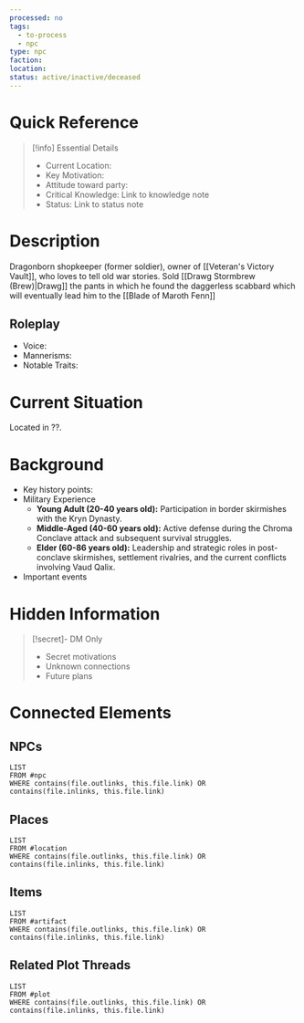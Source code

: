 ```yaml
---
processed: no
tags:
  - to-process
  - npc
type: npc
faction: 
location: 
status: active/inactive/deceased
---
```

# Quick Reference
> [!info] Essential Details
> - Current Location: 
> - Key Motivation: 
> - Attitude toward party: 
> - Critical Knowledge: Link to knowledge note
> - Status: Link to status note

# Description
Dragonborn shopkeeper (former soldier), owner of [[Veteran's Victory Vault]], who loves to tell old war stories. Sold [[Drawg Stormbrew (Brew)|Drawg]] the pants in which he found the daggerless scabbard which will eventually lead him to the [[Blade of Maroth Fenn]]

## Roleplay
- Voice:
- Mannerisms:
- Notable Traits:

# Current Situation
Located in ??. 

# Background
- Key history points:
- Military Experience
	- **Young Adult (20-40 years old):** Participation in border skirmishes with the Kryn Dynasty.
	- **Middle-Aged (40-60 years old):** Active defense during the Chroma Conclave attack and subsequent survival struggles.
	- **Elder (60-86 years old):** Leadership and strategic roles in post-conclave skirmishes, settlement rivalries, and the current conflicts involving Vaud Qalix.
- Important events

# Hidden Information
> [!secret]- DM Only
> - Secret motivations
> - Unknown connections
> - Future plans

# Connected Elements
## NPCs
```dataview
LIST
FROM #npc
WHERE contains(file.outlinks, this.file.link) OR contains(file.inlinks, this.file.link)
```
## Places
```dataview
LIST
FROM #location
WHERE contains(file.outlinks, this.file.link) OR contains(file.inlinks, this.file.link)
```
## Items
```dataview
LIST
FROM #artifact 
WHERE contains(file.outlinks, this.file.link) OR contains(file.inlinks, this.file.link)
```
## Related Plot Threads
```dataview
LIST
FROM #plot 
WHERE contains(file.outlinks, this.file.link) OR contains(file.inlinks, this.file.link)
```
